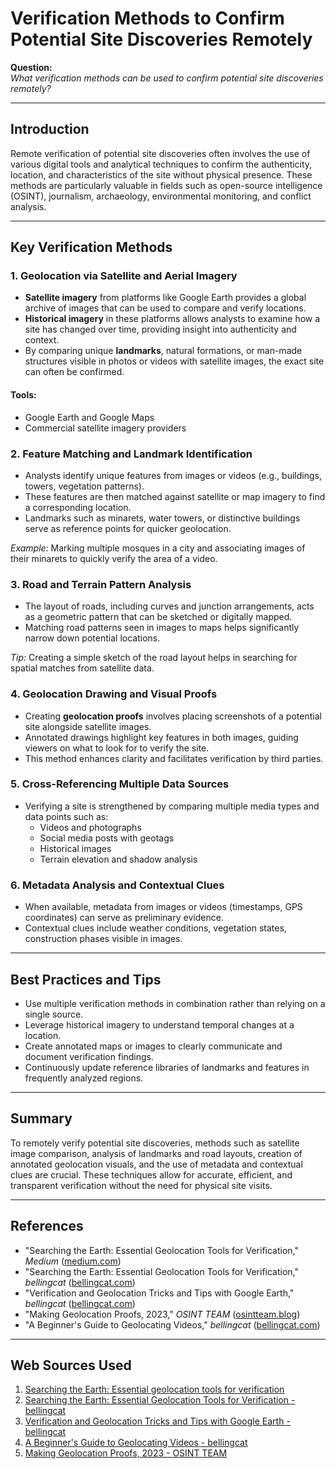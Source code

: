 # Verification Methods to Confirm Potential Site Discoveries Remotely

**Question:**  
*What verification methods can be used to confirm potential site discoveries remotely?*

---

## Introduction

Remote verification of potential site discoveries often involves the use of various digital tools and analytical techniques to confirm the authenticity, location, and characteristics of the site without physical presence. These methods are particularly valuable in fields such as open-source intelligence (OSINT), journalism, archaeology, environmental monitoring, and conflict analysis.

---

## Key Verification Methods

### 1. Geolocation via Satellite and Aerial Imagery

- **Satellite imagery** from platforms like Google Earth provides a global archive of images that can be used to compare and verify locations.
- **Historical imagery** in these platforms allows analysts to examine how a site has changed over time, providing insight into authenticity and context.
- By comparing unique **landmarks**, natural formations, or man-made structures visible in photos or videos with satellite images, the exact site can often be confirmed.

#### Tools:
- Google Earth and Google Maps
- Commercial satellite imagery providers

### 2. Feature Matching and Landmark Identification

- Analysts identify unique features from images or videos (e.g., buildings, towers, vegetation patterns).
- These features are then matched against satellite or map imagery to find a corresponding location.
- Landmarks such as minarets, water towers, or distinctive buildings serve as reference points for quicker geolocation.

*Example:* Marking multiple mosques in a city and associating images of their minarets to quickly verify the area of a video.

### 3. Road and Terrain Pattern Analysis

- The layout of roads, including curves and junction arrangements, acts as a geometric pattern that can be sketched or digitally mapped.
- Matching road patterns seen in images to maps helps significantly narrow down potential locations.

*Tip:* Creating a simple sketch of the road layout helps in searching for spatial matches from satellite data.

### 4. Geolocation Drawing and Visual Proofs

- Creating **geolocation proofs** involves placing screenshots of a potential site alongside satellite images.
- Annotated drawings highlight key features in both images, guiding viewers on what to look for to verify the site.
- This method enhances clarity and facilitates verification by third parties.

### 5. Cross-Referencing Multiple Data Sources

- Verifying a site is strengthened by comparing multiple media types and data points such as:
  - Videos and photographs
  - Social media posts with geotags
  - Historical images
  - Terrain elevation and shadow analysis
  
### 6. Metadata Analysis and Contextual Clues

- When available, metadata from images or videos (timestamps, GPS coordinates) can serve as preliminary evidence.
- Contextual clues include weather conditions, vegetation states, construction phases visible in images.

---

## Best Practices and Tips

- Use multiple verification methods in combination rather than relying on a single source.
- Leverage historical imagery to understand temporal changes at a location.
- Create annotated maps or images to clearly communicate and document verification findings.
- Continuously update reference libraries of landmarks and features in frequently analyzed regions.

---

## Summary

To remotely verify potential site discoveries, methods such as satellite image comparison, analysis of landmarks and road layouts, creation of annotated geolocation visuals, and the use of metadata and contextual clues are crucial. These techniques allow for accurate, efficient, and transparent verification without the need for physical site visits.

---

## References

- "Searching the Earth: Essential Geolocation Tools for Verification," *Medium* ([medium.com](https://medium.com/1st-draft/searching-the-earth-essential-geolocation-tools-for-verification-89d960bb8fba))
- "Searching the Earth: Essential Geolocation Tools for Verification," *bellingcat* ([bellingcat.com](https://www.bellingcat.com/resources/how-tos/2015/07/25/searching-the-earth-essential-geolocation-tools-for-verification/))
- "Verification and Geolocation Tricks and Tips with Google Earth," *bellingcat* ([bellingcat.com](https://www.bellingcat.com/resources/how-tos/2014/07/09/verification-and-geolocation-tricks-and-tips-with-google-earth/))
- "Making Geolocation Proofs, 2023," *OSINT TEAM* ([osintteam.blog](https://osintteam.blog/making-geolocation-paints-2023-66327ddbcbc0?gi=2d4cc970a5f4))
- "A Beginner's Guide to Geolocating Videos," *bellingcat* ([bellingcat.com](https://www.bellingcat.com/resources/how-tos/2014/07/09/a-beginners-guide-to-geolocation/))

---
## Web Sources Used

1. [Searching the Earth: Essential geolocation tools for verification](https://medium.com/1st-draft/searching-the-earth-essential-geolocation-tools-for-verification-89d960bb8fba)
2. [Searching the Earth: Essential Geolocation Tools for Verification - bellingcat](https://www.bellingcat.com/resources/how-tos/2015/07/25/searching-the-earth-essential-geolocation-tools-for-verification/)
3. [Verification and Geolocation Tricks and Tips with Google Earth - bellingcat](https://www.bellingcat.com/resources/how-tos/2014/07/09/verification-and-geolocation-tricks-and-tips-with-google-earth/)
4. [A Beginner's Guide to Geolocating Videos - bellingcat](https://www.bellingcat.com/resources/how-tos/2014/07/09/a-beginners-guide-to-geolocation/)
5. [Making Geolocation Proofs, 2023 - OSINT TEAM](https://osintteam.blog/making-geolocation-paints-2023-66327ddbcbc0?gi=2d4cc970a5f4)
